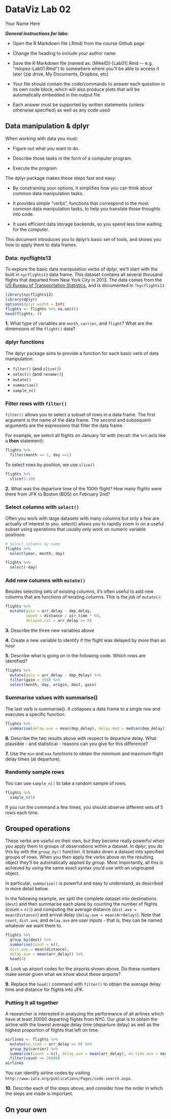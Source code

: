 # DataViz Lab 02
Your Name Here  

***General instructions for labs***: 

+  Open the R Markdown file (.Rmd) from the course Github page

+  Change the heading to include your author name

+  Save the R Markdown file (named as:  [MikeID]-[Lab01].Rmd -- e.g. "mlopez-Lab01.Rmd") to somewhere where you'll be able to access it later (zip drive, My Documents, Dropbox, etc)

+  Your file should contain the code/commands to answer each question in its own code block, which will also produce plots that will be automatically embedded in the output file

+  Each answer must be supported by written statements (unless otherwise specified) as well as any code used

##  Data manipulation & dplyr

When working with data you must:

+ Figure out what you want to do.

+ Describe those tasks in the form of a computer program.

+ Execute the program.

The dplyr package makes these steps fast and easy:

+ By constraining your options, it simplifies how you can think about common data manipulation tasks.

+ It provides simple “verbs”, functions that correspond to the most common data manipulation tasks, to help you translate those thoughts into code.

+ It uses efficient data storage backends, so you spend less time waiting for the computer.

This document introduces you to dplyr’s basic set of tools, and shows you how to apply them to data frames.

### Data: nycflights13

To explore the basic data manipulation verbs of dplyr, we’ll start with the built in `nycflights13` data frame. This dataset contains all several thousand flights that departed from New York City in 2013. The data comes from the [US Bureau of Transportation Statistics](http://www.transtats.bts.gov/DatabaseInfo.asp?DB_ID=120&Link=0), and is documented in `?nycflights13`


```r
library(nycflights13)
library(dplyr)
options(dplyr.width = Inf)
flights <- flights %>% na.omit()
head(flights, 4)
```

**1.** What type of variables are `month`, `carrier`, and `flight`? What are the dimensions of the `flight()` data?

### dplyr functions

The dplyr package aims to provide a function for each basic verb of data manipulation:

+ `filter()` (and `slice()`)
+ `select()` (and `rename()`)
+ `mutate()` 
+ `summarise()`
+ `sample_n()`

### Filter rows with `filter()`

`filter()` allows you to select a subset of rows in a data frame. The first argument is the name of the data frame. The second and subsequent arguments are the expressions that filter the data frame.

For example, we select all flights on January 1st with (recall: the `%>%` acts like a **then** statement):


```r
flights %>%
  filter(month == 1, day ==1)
```

To select rows by position, we use `slice()`


```r
flights %>%
  slice(5:10)
```

**2.** What was the departure time of the 100th flight?   How many flights were there from JFK to Boston (BOS) on February 2nd?

### Select columns with `select()`

Often you work with large datasets with many columns but only a few are actually of interest to you. select() allows you to rapidly zoom in on a useful subset using operations that usually only work on numeric variable positions:


```r
# Select columns by name
flights %>% 
  select(year, month, day)

flights %>% 
  select(-day)
```


### Add new columns with `mutate()`

Besides selecting sets of existing columns, it’s often useful to add new columns that are functions of existing columns. This is the job of `mutate()`:


```r
flights %>%
  mutate(gain = arr_delay - dep_delay,
         speed = distance / air_time * 60, 
         delayed.cat = arr_delay >= 0)
```

**3.** Describe the three new variables above

**4.** Create a new variable to identify if the flight was delayed by more than an hour

**5.** Describe what is going on in the following code. Which rows are identified?


```r
flights %>%
  mutate(gain = arr_delay - dep_delay) %>%
  filter(gain > 150) %>%
  select(month, day, origin, dest, gain) 
```

### Summarise values with summarise()

The last verb is summarise(). It collapses a data frame to a single row and executes a specific function.


```r
flights %>%
  summarise(delay.ave = mean(dep_delay), delay.med = median(dep_delay))
```

**6.** Describe the two results above with respect to departure delay. What plausible - and statistical - reasons can you give for this difference?

**7.** Use the `min` and `max` functions to obtain the minimum and maximum flight delay times (at departure).



### Randomly sample rows

You can use `sample_n()` to take a random sample of rows. 


```r
flights %>%
  sample_n(5)
```

If you run the command a few times, you should observe different sets of 5 rows each time.

## Grouped operations

These verbs are useful on their own, but they become really powerful when you apply them to groups of observations within a dataset. In dplyr, you do this by with the `group_by()` function. It breaks down a dataset into specified groups of rows. When you then apply the verbs above on the resulting object they’ll be automatically applied *by group*. Most importantly, all this is achieved by using the same exact syntax you’d use with an ungrouped object.

In particular, `summarise()` is powerful and easy to understand, as described in more detail below.

In the following example, we split the complete dataset into destinations (`dest`) and then summarise each plane by counting the number of flights (count = `n()`) and computing the average distance (`dist.ave = mean(Distance)`) and arrival delay (`delay.ave = mean(ArrDelay)`). Note that `count`, `dist.ave`, and `delay.ave` are user inputs - that is, they can be named whatever we want them to.


```r
flights %>% 
  group_by(dest) %>%
  summarise(count = n(), 
  dist.ave = mean(distance), 
  delay.ave = mean(arr_delay)) %>%
  head(4)
```
  
**8.** Look up airport codes for the airports shown above. Do these numbers make sense given what we know about these airports?

**9.** Replace the `head()` command with `filter()` to obtain the average delay time and distance for flights into JFK.

### Putting it all together

A researcher is interested in analyzing the performance of all airlines which have at least 20000 departing flights from NYC. Our goal is to obtain the airline with the lowest average delay time (departure delay) as well as the highest proportion of flights that left on time.


```r
airlines <- flights %>%
  mutate(on.time = arr_delay <= 0) %>%
  group_by(carrier) %>%
  summarise(count = n(), delay.ave = mean(arr_delay), on.time.ave = mean(on.time)) %>%
  filter(count >= 20000)
airlines
```

You can identify airline codes by visiting ```http://www.iata.org/publications/Pages/code-search.aspx```.

**10.** Describe each of the steps above, and consider how the order in which the steps are made is important.

## On your own



